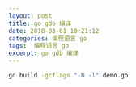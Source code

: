 ```yaml
---
layout: post
title: go gdb 编译
date: 2018-03-01 10:21:12
categories: 编程语言 go
tags:  编程语言 go
excerpt: go gdb 编译
---
```



```sh
go build -gcflags "-N -l" demo.go
```